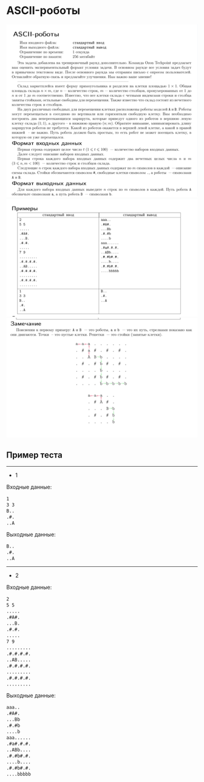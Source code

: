 # ASCII-роботы
![](./img/img1.png)
![](./img/img2.png)
![](./img/img3.png)
## Пример теста
---
- 1

Входные данные:
```
1
3 3
B..
.#.
..A
```
Выходные данные:
```
B..
.#.
..A
```
---
- 2

Входные данные:
```
2
5 5
.....
.#A#.
...B.
.#.#.
.....
7 9
.........
.#.#.#.#.
..AB.....
.#.#.#.#.
.........
.#.#.#.#.
.........
```
Выходные данные:
```
aaa..
.#A#.
...Bb
.#.#b
....b
aaa......
.#a#.#.#.
..ABb....
.#.#b#.#.
....b....
.#.#b#.#.
....bbbbb
```